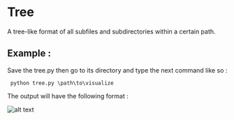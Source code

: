 # Tree
A tree-like format of all subfiles and subdirectories within a certain path.

## Example :
Save the tree.py then go to its directory and type the next command like so :

```
 python tree.py \path\to\visualize
```

The output will have the following format :

![alt text](https://drive.google.com/drive/folders/0B9B8jI0yTg9hakFqeVB1dVZvQjQ)
